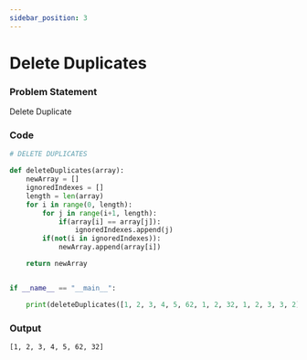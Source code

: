 ```yaml
---
sidebar_position: 3
---
```


# Delete Duplicates

### Problem Statement

Delete Duplicate

### Code

```python title="Python Code"
# DELETE DUPLICATES

def deleteDuplicates(array):
    newArray = []
    ignoredIndexes = []
    length = len(array)
    for i in range(0, length):
        for j in range(i+1, length):
            if(array[i] == array[j]):
                ignoredIndexes.append(j)
        if(not(i in ignoredIndexes)):
            newArray.append(array[i])

    return newArray


if __name__ == "__main__":

    print(deleteDuplicates([1, 2, 3, 4, 5, 62, 1, 2, 32, 1, 2, 3, 3, 2]))
```

### Output

```
[1, 2, 3, 4, 5, 62, 32]
```
